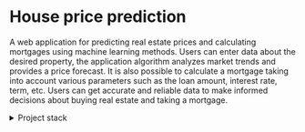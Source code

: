 # House price prediction
A web application for predicting real estate prices and calculating mortgages using machine learning methods. Users can enter data about the desired property, the application algorithm analyzes market trends and provides a price forecast. It is also possible to calculate a mortgage taking into account various parameters such as the loan amount, interest rate, term, etc. Users can get accurate and reliable data to make informed decisions about buying real estate and taking a mortgage.

<details>
<summary>Project stack</summary>

 - Python
 - Streamlit
 - Google Colab

</details>